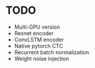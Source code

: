 
# TODO
- Multi-GPU version
- Resnet encoder
- ConvLSTM encoder
- Native pytorch CTC
- Recurrent batch normalization
- Weight noise injection
